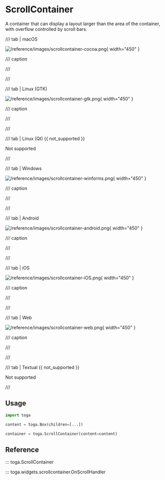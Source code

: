 # ScrollContainer

A container that can display a layout larger than the area of the container, with overflow controlled by scroll bars.

/// tab | macOS

![/reference/images/scrollcontainer-cocoa.png](/reference/images/scrollcontainer-cocoa.png){ width="450" }

/// caption

///

<!-- TODO: Update alt text -->

///

/// tab | Linux (GTK)

![/reference/images/scrollcontainer-gtk.png](/reference/images/scrollcontainer-gtk.png){ width="450" }

/// caption

///

<!-- TODO: Update alt text -->

///

/// tab | Linux (Qt) {{ not_supported }}

Not supported

///

/// tab | Windows

![/reference/images/scrollcontainer-winforms.png](/reference/images/scrollcontainer-winforms.png){ width="450" }

/// caption

///

<!-- TODO: Update alt text -->

///

/// tab | Android

![/reference/images/scrollcontainer-android.png](/reference/images/scrollcontainer-android.png){ width="450" }

/// caption

///

<!-- TODO: Update alt text -->

///

/// tab | iOS

![/reference/images/scrollcontainer-iOS.png](/reference/images/scrollcontainer-iOS.png){ width="450" }

/// caption

///

<!-- TODO: Update alt text -->

///

/// tab | Web

![/reference/images/scrollcontainer-web.png](/reference/images/scrollcontainer-web.png){ width="450" }

/// caption

///

<!-- TODO: Update alt text -->

///

/// tab | Textual {{ not_supported }}

Not supported

///

## Usage

```python
import toga

content = toga.Box(children=[...])

container = toga.ScrollContainer(content=content)
```

## Reference

::: toga.ScrollContainer

::: toga.widgets.scrollcontainer.OnScrollHandler
